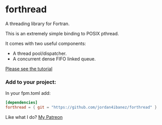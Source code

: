 # forthread
A threading library for Fortran.

This is an extremely simple binding to POSIX pthread.

It comes with two useful components:

- A thread pool/dispatcher.
- A concurrent dense FIFO linked queue.

[Please see the tutorial](https://github.com/jordan4ibanez/forthread/blob/master/test/example.f90)

### Add to your project:

In your fpm.toml add:

```toml
[dependencies]
forthread = { git = "https://github.com/jordan4ibanez/forthread" }
```

Like what I do? [My Patreon](https://www.patreon.com/jordan4ibanez)
